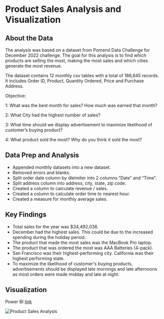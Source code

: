 # Product Sales Analysis and Visualization

## About the Data
The analysis was based on a dataset from Pomerol Data Challenge for December 2022 challenge. The goal for this analysis is to
find which products are selling the most, making the most sales and which cities generate the most revenue.

The dataset contains 12 monthly csv tables with a total of 186,845 records. It includes Order ID, Product, Quantity Ordered, Price and Purchase Address.

Objective:

1: What was the best month for sales? How much was earned that month? 

2: What City had the highest number of sales? 

3: What time should we display advertisement to maximize likelihood of customer’s buying product? 

4: What product sold the most? Why do you think it sold the most? 


## Data Prep and Analysis
* Appended monthly datasets into a new dataset.
* Removed errors and blanks.
* Split order date column by dleimiter into 2 columns “Date” and “Time”.
* Split address column into address, city, state, zip code.
* Created a column to calculate revenue / sales.
* Created a column to calculate order time to nearest hour.
* Created a measure for monthly average sales.

## Key Findings
* Total sales for the year was $34,492,036.
* December had the highest sales. This could be due to the increased spending during the holiday period.
* The product that made the most sales was the MacBook Pro laptop.
* The product that was ordered the most was AAA Batteries (4-pack).
* San Francisco was their highest-performing city. California was their highest performing state.
* To maximize the likelihood of customer's buying products, advertisements should be displayed late mornings and late afternoons as most orders were made midday and late at night.

## Visualization
Power BI [link](https://app.powerbi.com/links/C944D12UjP?ctid=3c71cbab-b5ed-4f3b-ac0d-95509d6c0e93&pbi_source=linkShare)

![Product Sales Analysis](https://user-images.githubusercontent.com/119815423/210156173-465d7bdc-72f8-441d-84f3-cbe20ff76c64.jpg)
